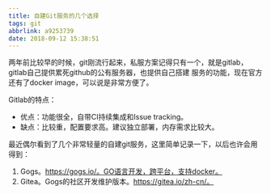 ```yaml
---
title: 自建Git服务的几个选择
tags: git
abbrlink: a9253739
date: 2018-09-12 15:38:51
---
```

两年前比较早的时候，git刚流行起来，私服方案记得只有一个，就是gitlab，gitlab自己提供累死github的公有服务器，也提供自己搭建
服务的功能，现在官方还有了docker image，可以说是非常方便了。

Gitlab的特点：
- 优点：功能很全，自带CI持续集成和Issue tracking。
- 缺点：比较重，配置要求高。建议独立部署，内存需求比较大。

最近偶尔看到了几个非常轻量的自建git服务，这里简单记录一下，以后也许会用得到：
1. Gogs。https://gogs.io/。GO语言开发，跨平台，支持docker。
2. Gitea。Gogs的社区开发维护版本。https://gitea.io/zh-cn/。
